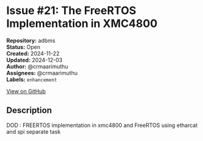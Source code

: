 # Issue #21: The FreeRTOS Implementation in XMC4800

**Repository:** adbms  
**Status:** Open  
**Created:** 2024-11-22  
**Updated:** 2024-12-03  
**Author:** @crmaarimuthu  
**Assignees:** @crmaarimuthu  
**Labels:** `enhancement`  

[View on GitHub](https://github.com/Simtestlab/adbms/issues/21)

## Description

DOD : FREERTOS implementation in xmc4800 and FreeRTOS using etharcat and spi separate task